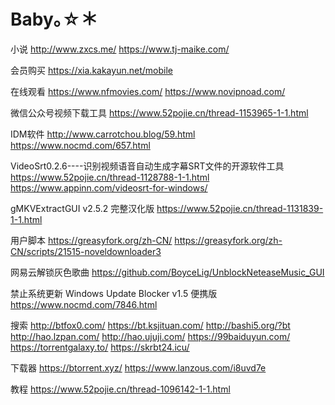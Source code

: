 # Baby｡☆＊

小说
http://www.zxcs.me/
https://www.tj-maike.com/

会员购买
https://xia.kakayun.net/mobile

在线观看
https://www.nfmovies.com/
https://www.novipnoad.com/

微信公众号视频下载工具
https://www.52pojie.cn/thread-1153965-1-1.html

IDM软件
http://www.carrotchou.blog/59.html
https://www.nocmd.com/657.html

VideoSrt0.2.6----识别视频语音自动生成字幕SRT文件的开源软件工具
https://www.52pojie.cn/thread-1128788-1-1.html
https://www.appinn.com/videosrt-for-windows/

gMKVExtractGUI v2.5.2 完整汉化版
https://www.52pojie.cn/thread-1131839-1-1.html

用户脚本
https://greasyfork.org/zh-CN/
https://greasyfork.org/zh-CN/scripts/21515-noveldownloader3

网易云解锁灰色歌曲
https://github.com/BoyceLig/UnblockNeteaseMusic_GUI 

禁止系统更新 Windows Update Blocker v1.5 便携版 
https://www.nocmd.com/7846.html

搜索
http://btfox0.com/
https://bt.ksjituan.com/
http://bashi5.org/?bt
http://hao.lzpan.com/
http://hao.ujuji.com/
https://99baiduyun.com/
https://torrentgalaxy.to/
https://skrbt24.icu/

下载器
https://btorrent.xyz/
https://www.lanzous.com/i8uvd7e

教程
https://www.52pojie.cn/thread-1096142-1-1.html

